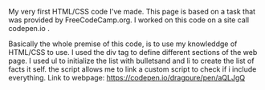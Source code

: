 My very first HTML/CSS code I've made. This page is based on a task that was provided by FreeCodeCamp.org. I worked on this code on a site call codepen.io .

Basically the whole premise of this code, is to use my knowleddge of HTML/CSS to use. I used the div tag to define different sections of the web page. I used ul to initialize the list with bulletsand and li to create the list of facts it self. the script allows me  to link a custom script to check if i include everything. 
Link to webpage: https://codepen.io/dragpure/pen/aQLJgQ
